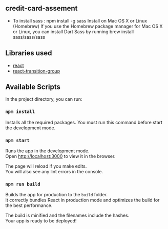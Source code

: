 ## credit-card-assement
 - To install sass :
    npm install -g sass
   Install on Mac OS X or Linux (Homebrew)
      If you use the Homebrew package manager for Mac OS X or Linux, you can install Dart Sass by running
      brew install sass/sass/sass


## Libraries used

-   [react](https://github.com/facebook/react)
-   [react-transition-group](https://github.com/reactjs/react-transition-group)

## Available Scripts

In the project directory, you can run:

### `npm install`

Installs all the required packages.
You must run this command before start the development mode.

### `npm start`

Runs the app in the development mode.<br />
Open [http://localhost:3000](http://localhost:3000) to view it in the browser.

The page will reload if you make edits.<br />
You will also see any lint errors in the console.

### `npm run build`

Builds the app for production to the `build` folder.<br />
It correctly bundles React in production mode and optimizes the build for the best performance.

The build is minified and the filenames include the hashes.<br />
Your app is ready to be deployed!
